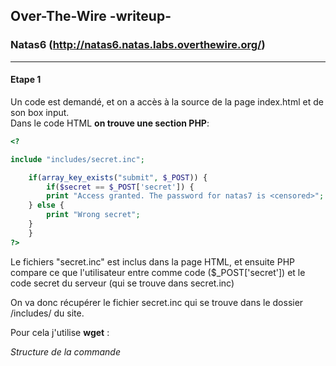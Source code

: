 ## Over-The-Wire -writeup-
### Natas6 (http://natas6.natas.labs.overthewire.org/)

---
#### Etape 1

Un code est demandé, et on a accès à la source de la page index.html et de son box input.  
Dans le code HTML **on trouve une section PHP**:

```php
<?

include "includes/secret.inc";

    if(array_key_exists("submit", $_POST)) {
        if($secret == $_POST['secret']) {
        print "Access granted. The password for natas7 is <censored>";
    } else {
        print "Wrong secret";
    }
    }
?>
```

Le fichiers "secret.inc" est inclus dans la page HTML, et ensuite PHP compare ce que l'utilisateur entre comme code ($_POST['secret']) et le code secret du serveur (qui se trouve dans secret.inc)  

On va donc récupérer le fichier secret.inc qui se trouve dans le dossier /includes/ du site.

Pour cela j'utilise **wget** :

*Structure de la commande*
